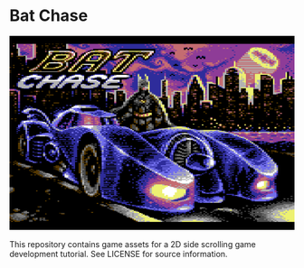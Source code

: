 Bat Chase
=========

<img src='title.png'>

This repository contains game assets for a 2D side scrolling game development tutorial. See LICENSE for source information.
